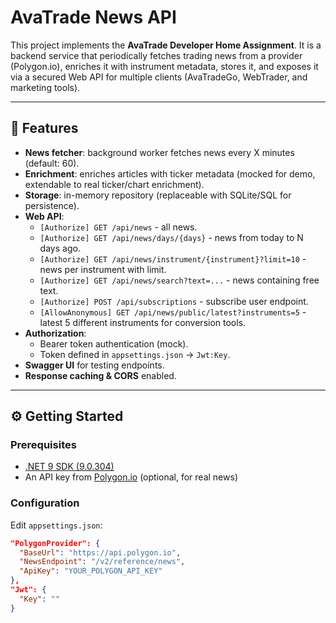# AvaTrade News API

This project implements the **AvaTrade Developer Home Assignment**.
It is a backend service that periodically fetches trading news from a provider (Polygon.io), enriches it with instrument metadata, stores it, and exposes it via a secured Web API for multiple clients (AvaTradeGo, WebTrader, and marketing tools).

---

## 🚀 Features

- **News fetcher**: background worker fetches news every X minutes (default: 60).
- **Enrichment**: enriches articles with ticker metadata (mocked for demo, extendable to real ticker/chart enrichment).
- **Storage**: in-memory repository (replaceable with SQLite/SQL for persistence).
- **Web API**:
  - `[Authorize] GET /api/news` - all news.
  - `[Authorize] GET /api/news/days/{days}` - news from today to N days ago.
  - `[Authorize] GET /api/news/instrument/{instrument}?limit=10` - news per instrument with limit.
  - `[Authorize] GET /api/news/search?text=...` - news containing free text.
  - `[Authorize] POST /api/subscriptions` - subscribe user endpoint.
  - `[AllowAnonymous] GET /api/news/public/latest?instruments=5` - latest 5 different instruments for conversion tools.
- **Authorization**:
  - Bearer token authentication (mock).
  - Token defined in `appsettings.json` → `Jwt:Key`.
- **Swagger UI** for testing endpoints.
- **Response caching & CORS** enabled.

---

## ⚙️ Getting Started

### Prerequisites

- [.NET 9 SDK (9.0.304)](https://dotnet.microsoft.com/download/dotnet/9.0)
- An API key from [Polygon.io](https://polygon.io/) (optional, for real news)

### Configuration

Edit `appsettings.json`:

```json
"PolygonProvider": {
  "BaseUrl": "https://api.polygon.io",
  "NewsEndpoint": "/v2/reference/news",
  "ApiKey": "YOUR_POLYGON_API_KEY"
},
"Jwt": {
  "Key": ""
}
```
